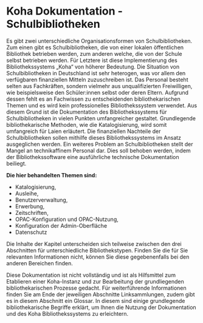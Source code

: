 # Koha Dokumentation - Schulbibliotheken

Es gibt zwei unterschiedliche Organisationsformen von Schulbibliotheken. Zum einen gibt es Schulbibliotheken, die von einer lokalen öffentlichen Bibliothek betrieben werden, zum anderen welche, die von der Schule selbst betrieben werden. Für Letztere ist diese Implementierung des Bibliothekssystems „Koha“ von höherer Bedeutung. 
Die Situation von Schulbibliotheken in Deutschland ist sehr heterogen, was vor allem den verfügbaren finanziellen Mitteln zuzuschreiben ist. 
Das Personal besteht selten aus Fachkräften, sondern vielmehr aus unqualifizierten Freiwilligen, wie beispielsweise den Schüler:innen selbst oder deren Eltern. Aufgrund dessen fehlt es an Fachwissen zu entscheidenden bibliothekarischen Themen und es wird kein professionelles Bibliothekssystem verwendet. Aus diesem Grund ist die Dokumentation des Bibliothekssystems für Schulbibliotheken in vielen Punkten umfangreicher gestaltet. Grundlegende bibliothekarische Methoden, wie die Katalogisierung, wird somit umfangreich für Laien erläutert. 
Die finanziellen Nachteile der Schulbibliotheken sollen mithilfe dieses Bibliothekssystems im Ansatz ausgeglichen werden. 
Ein weiteres Problem an Schulbibliotheken stellt der Mangel an technikaffinem Personal dar. Dies soll behoben werden, indem der Bibliothekssoftware eine ausführliche technische Dokumentation beiliegt. 

**Die hier behandelten Themen sind:**

* Katalogisierung, 
* Ausleihe,
* Benutzerverwaltung, 
* Erwerbung, 
* Zeitschriften, 
* OPAC-Konfiguration und OPAC-Nutzung, 
* Konfiguration der Admin-Oberfläche
* Datenschutz

Die Inhalte der Kapitel unterscheiden sich teilweise zwischen den drei Abschnitten für unterschiedliche Bibliothekstypen. Finden Sie die für Sie relevanten Informationen nicht, können Sie diese gegebenenfalls bei den anderen Bereichen finden. 

Diese Dokumentation ist nicht vollständig und ist als Hilfsmittel zum Etablieren einer Koha-Instanz und zur Bearbeitung der grundliegenden bibliothekarischen Prozesse gedacht. Für weiterführende Informationen finden Sie am Ende der jeweiligen Abschnitte Linksammlungen, zudem gibt es in diesem Abschnitt ein Glossar. In diesem sind einige grundlegende bibliothekarische Begriffe erklärt, um Ihnen die Nutzung der Dokumentation und des Koha Bibliothekssystems zu erleichtern.
